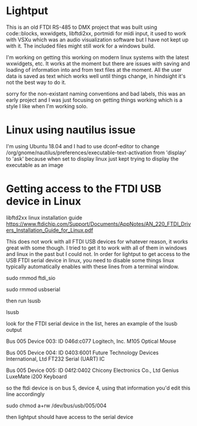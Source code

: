 # Lightput

This is an old FTDI RS-485 to DMX project that was built using code::blocks, wxwidgets, libftdi2xx, portmidi for midi input, it used to work with VSXu which was an audio visualization software but I have not kept up with it.  The included files might still work for a windows build.

I'm working on getting this working on modern linux systems with the latest wxwidgets, etc.  It works at the moment but there are issues with saving and loading of information into and from text files at the moment.  All the user data is saved as text which works well until things change, in hindsight it's not the best way to do it.

sorry for the non-existant naming conventions and bad labels, this was an early project and I was just focusing on getting things working which is a style I like when I'm working solo.

# Linux using nautilus issue

I'm using Ubuntu 18.04 and I had to use dconf-editor to change /org/gnome/nautilus/preferences/executable-text-activation from 'display' to 'ask' because when set to display linux just kept trying to display the executable as an image

# Getting access to the FTDI USB device in Linux

libftd2xx linux installation guide
https://www.ftdichip.com/Support/Documents/AppNotes/AN_220_FTDI_Drivers_Installation_Guide_for_Linux.pdf

This does not work with all FTDI USB devices for whatever reason, it works great with some though.  I tried to get it to work with all of them in windows and linux in the past but I could not.  In order for lightput to get access to the USB FTDI serial device in linux, you need to disable some things linux typically automatically enables with these lines from a terminal window.


sudo rmmod ftdi_sio

sudo rmmod usbserial


then run lsusb


lsusb


look for the FTDI serial device in the list, heres an example of the lsusb output

Bus 005 Device 003: ID 046d:c077 Logitech, Inc. M105 Optical Mouse

Bus 005 Device 004: ID 0403:6001 Future Technology Devices International, Ltd FT232 Serial (UART) IC

Bus 005 Device 005: ID 04f2:0402 Chicony Electronics Co., Ltd Genius LuxeMate i200 Keyboard


so the ftdi device is on bus 5, device 4, using that information you'd edit this line accordingly


sudo chmod a+rw /dev/bus/usb/005/004


then lightput should have access to the serial device








